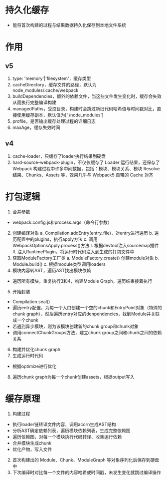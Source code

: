 # 持久化缓存
- 能将首次构建的过程与结果数据持久化保存到本地文件系统

# 作用

## v5
1. type: 'memory'|'filesystem'，缓存类型
2. cacheDirectory，缓存文件的路径，默认为node_modules/.cache/webpack
3. buildDependencies，额外的依赖文件，当这些文件发生变化时，缓存会失效从而执行完整编译构建
4. managedPaths，受控目录，构建时会跳过新旧代码哈希值与时间戳对比，直接使用缓存副本，默认值为['./node_modules']
5. profile，是否输出缓存处理过程的详细日志
6. maxAge，缓存失效时间

## v4
1. cache-loader，只缓存了loader执行结果到硬盘
2. hard-source-webpack-plugin，不仅仅缓存了 Loader 运行结果，还保存了 Webpack 构建过程中许多中间数据，包括：模块、模块关系、模块 Resolve 结果、Chunks、Assets 等，效果几乎与 Webpack5 自带的 Cache 对齐

# 打包逻辑
1. 合并参数
  - webpack.config.js和process.args（命令行参数）
2. 创建编译对象
  a. Compilation.addEntry(entry_file)，对entry进行遍历
  b. 遍历配置中的plugins，执行apply方法
  c. 调用WebpackOptionsApply.process()方法
    Ⅰ. 根据devtool注入sourcemap插件
    Ⅱ. 注入RuntimePlugin，将运行时代码注入到生成的打包文件中
3. 获取ModuleFactory工厂类
  a. ModuleFactory.create() 创建module对象
  b. Module.build()
  c. 根据module类型调用loaders
4. 模块内容转AST，遍历AST找出模块依赖
  - 遍历所有模块，重复执行3和4，构建Module Graph，遍历结束接着执行
5. 开始封装
  - Compilation.seal()
  - 遍历entry配置，为每一个入口创建一个空的chunk和EntryPoint对象（特殊的chunk graph），然后遍历entry对应的denpendencies，找到Module并关联成一个chunk
  - 若遇到异步模块，则为该模块创建新的chunk group和chunk对象
  - 调用connectChunkGroups方法，建立chunk group之间和chunk之间的依赖关系
6. 构建并优化chunk graph
7. 生成运行时代码
  - 根据optimize进行优化
8. 遍历chunk graph为每一个chunk创建assets，根据output写入

# 缓存原理
1. 构建过程
  - 执行loader链转译文件内容，调用acorn生成AST结构
  - 分析AST确定依赖列表，遍历模块依赖列表，生成完整依赖图
  - 遍历依赖图，对每一个模块执行代码转译、收集运行依赖
  - 合并模块生成chunk
  - 优化产物，写入文件
2. 首次构建出的 Module、Chunk、ModuleGraph 等对象序列化后保存到硬盘中
3. 下次编译时对比每一个文件的内容哈希或时间戳，未发生变化就跳过编译操作